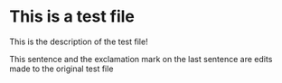 # This is a test file

This is the description of the test file!

This sentence and the exclamation mark on the last sentence are edits made to the original test file
